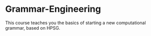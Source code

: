 # Grammar-Engineering
This course teaches you the basics of starting a new computational grammar, based on HPSG.

